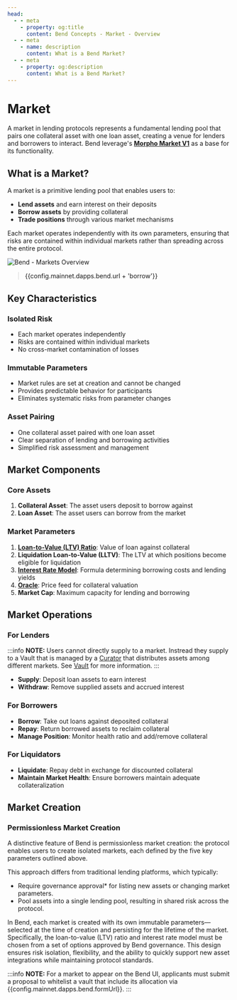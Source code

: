 ```yaml
---
head:
  - - meta
    - property: og:title
      content: Bend Concepts - Market - Overview
  - - meta
    - name: description
      content: What is a Bend Market?
  - - meta
    - property: og:description
      content: What is a Bend Market?
---
```


<script setup>
  import config from '@berachain/config/constants.json';
</script>

# Market

A market in lending protocols represents a fundamental lending pool that pairs one collateral asset with one loan asset, creating a venue for lenders and borrowers to interact. Bend leverage's [**Morpho Market V1**](https://docs.morpho.org/learn/concepts/market/#what-is-a-morpho-market-v1) as a base for its functionality.

## What is a Market?

A market is a primitive lending pool that enables users to:

- **Lend assets** and earn interest on their deposits
- **Borrow assets** by providing collateral
- **Trade positions** through various market mechanisms

Each market operates independently with its own parameters, ensuring that risks are contained within individual markets rather than spreading across the entire protocol.

<a target="_blank" :href="config.mainnet.dapps.bend.url + 'borrow' + '?utm_source=' + config.websites.docsBend.utmSource">

![Bend - Markets Overview](/assets/learn-concept-market-overview.png)

</a>

> <a target="_blank" :href="config.mainnet.dapps.bend.url + 'borrow' + '?utm_source=' + config.websites.docsBend.utmSource">{{config.mainnet.dapps.bend.url  + 'borrow'}}</a>

## Key Characteristics

### Isolated Risk

- Each market operates independently
- Risks are contained within individual markets
- No cross-market contamination of losses

### Immutable Parameters

- Market rules are set at creation and cannot be changed
- Provides predictable behavior for participants
- Eliminates systematic risks from parameter changes

### Asset Pairing

- One collateral asset paired with one loan asset
- Clear separation of lending and borrowing activities
- Simplified risk assessment and management

## Market Components

### Core Assets

1. **Collateral Asset**: The asset users deposit to borrow against
2. **Loan Asset**: The asset users can borrow from the market

### Market Parameters

1. [**Loan-to-Value (LTV) Ratio**](/learn/concepts/market/ltv): Value of loan against collateral
2. **Liquidation Loan-to-Value (LLTV)**: The LTV at which positions become eligible for liquidation
3. [**Interest Rate Model**](/learn/concepts/irm): Formula determining borrowing costs and lending yields
4. [**Oracle**](/learn/concepts/oracle): Price feed for collateral valuation
5. **Market Cap**: Maximum capacity for lending and borrowing

## Market Operations

### For Lenders

:::info
**NOTE:** Users cannot directly supply to a market. Instread they supply to a Vault that is managed by a [Curator](/learn/concepts/curator) that distributes assets among different markets. See [Vault](/learn/concepts/vault) for more information.
:::

- **Supply**: Deposit loan assets to earn interest
- **Withdraw**: Remove supplied assets and accrued interest

### For Borrowers

- **Borrow**: Take out loans against deposited collateral
- **Repay**: Return borrowed assets to reclaim collateral
- **Manage Position**: Monitor health ratio and add/remove collateral

### For Liquidators

- **Liquidate**: Repay debt in exchange for discounted collateral
- **Maintain Market Health**: Ensure borrowers maintain adequate collateralization

## Market Creation

### Permissionless Market Creation

A distinctive feature of Bend is permissionless market creation: the protocol enables users to create isolated markets, each defined by the five key parameters outlined above.

This approach differs from traditional lending platforms, which typically:

- Require governance approval\* for listing new assets or changing market parameters.
- Pool assets into a single lending pool, resulting in shared risk across the protocol.

In Bend, each market is created with its own immutable parameters—selected at the time of creation and persisting for the lifetime of the market. Specifically, the loan-to-value (LTV) ratio and interest rate model must be chosen from a set of options approved by Bend governance. This design ensures risk isolation, flexibility, and the ability to quickly support new asset integrations while maintaining protocol standards.

:::info
**NOTE:** For a market to appear on the Bend UI, applicants must submit a proposal to whitelist a vault that include its allocation via <a target="_blank" :href="config.mainnet.dapps.bend.formUrl + '?utm_source=' + config.websites.docsBend.utmSource">{{config.mainnet.dapps.bend.formUrl}}</a>.
:::
